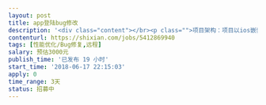 ```yaml
---                
layout: post       
title: app登陆bug修改           
description: '<div class="content"></br><p class="">项目架构：项目以ios嵌套h5点方式运行，</br><br/>bug类型：app启动后个别用户会出现白屏问题，需要优化处理，由于问题比较难跟踪，开发人员解决后，需要观察一段时间确认是否完全解决</br><br/>希望找到经验丰富的开发者</p></br></div>'     
contenturl: https://shixian.com/jobs/5412869940      
tags: [性能优化/Bug修复,远程]            
salary: 预估3000元          
publish_time: '已发布 19 小时'         
start_time: '2018-06-17 22:15:03'           
apply: 0                   
time_range: 3天              
status: 招募中                  
---                 
```

